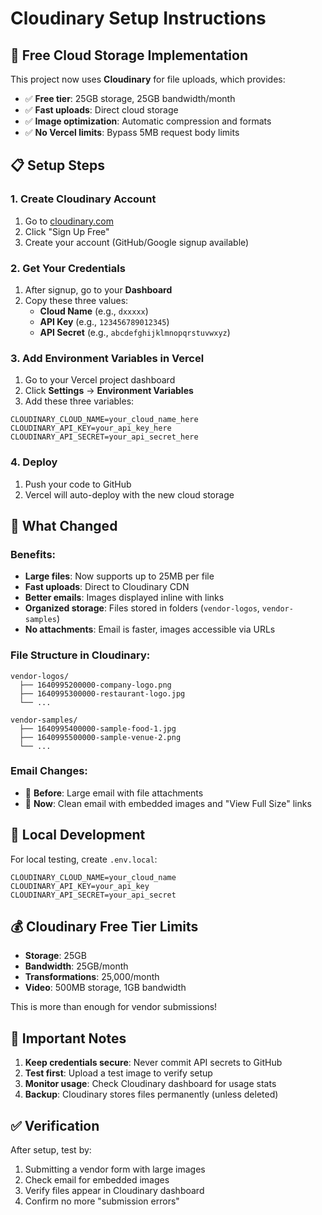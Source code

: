# Cloudinary Setup Instructions

## 🚀 Free Cloud Storage Implementation

This project now uses **Cloudinary** for file uploads, which provides:
- ✅ **Free tier**: 25GB storage, 25GB bandwidth/month
- ✅ **Fast uploads**: Direct cloud storage
- ✅ **Image optimization**: Automatic compression and formats
- ✅ **No Vercel limits**: Bypass 5MB request body limits

## 📋 Setup Steps

### 1. Create Cloudinary Account
1. Go to [cloudinary.com](https://cloudinary.com)
2. Click "Sign Up Free"
3. Create your account (GitHub/Google signup available)

### 2. Get Your Credentials
1. After signup, go to your **Dashboard**
2. Copy these three values:
   - **Cloud Name** (e.g., `dxxxxx`)
   - **API Key** (e.g., `123456789012345`)
   - **API Secret** (e.g., `abcdefghijklmnopqrstuvwxyz`)

### 3. Add Environment Variables in Vercel
1. Go to your Vercel project dashboard
2. Click **Settings** → **Environment Variables**
3. Add these three variables:

```
CLOUDINARY_CLOUD_NAME=your_cloud_name_here
CLOUDINARY_API_KEY=your_api_key_here
CLOUDINARY_API_SECRET=your_api_secret_here
```

### 4. Deploy
1. Push your code to GitHub
2. Vercel will auto-deploy with the new cloud storage

## 🎯 What Changed

### Benefits:
- **Large files**: Now supports up to 25MB per file
- **Fast uploads**: Direct to Cloudinary CDN
- **Better emails**: Images displayed inline with links
- **Organized storage**: Files stored in folders (`vendor-logos`, `vendor-samples`)
- **No attachments**: Email is faster, images accessible via URLs

### File Structure in Cloudinary:
```
vendor-logos/
  ├── 1640995200000-company-logo.png
  ├── 1640995300000-restaurant-logo.jpg
  └── ...

vendor-samples/
  ├── 1640995400000-sample-food-1.jpg
  ├── 1640995500000-sample-venue-2.png
  └── ...
```

### Email Changes:
- 📧 **Before**: Large email with file attachments
- 📧 **Now**: Clean email with embedded images and "View Full Size" links

## 🔧 Local Development

For local testing, create `.env.local`:
```
CLOUDINARY_CLOUD_NAME=your_cloud_name
CLOUDINARY_API_KEY=your_api_key
CLOUDINARY_API_SECRET=your_api_secret
```

## 💰 Cloudinary Free Tier Limits

- **Storage**: 25GB
- **Bandwidth**: 25GB/month
- **Transformations**: 25,000/month
- **Video**: 500MB storage, 1GB bandwidth

This is more than enough for vendor submissions!

## 🚨 Important Notes

1. **Keep credentials secure**: Never commit API secrets to GitHub
2. **Test first**: Upload a test image to verify setup
3. **Monitor usage**: Check Cloudinary dashboard for usage stats
4. **Backup**: Cloudinary stores files permanently (unless deleted)

## ✅ Verification

After setup, test by:
1. Submitting a vendor form with large images
2. Check email for embedded images
3. Verify files appear in Cloudinary dashboard
4. Confirm no more "submission errors"
